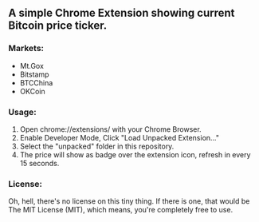## A simple Chrome Extension showing current Bitcoin price ticker.

### Markets:

- Mt.Gox
- Bitstamp
- BTCChina 
- OKCoin

### Usage:

1. Open chrome://extensions/ with your Chrome Browser.
2. Enable Developer Mode, Click "Load Unpacked Extension..."
3. Select the "unpacked" folder in this repository.
4. The price will show as badge over the extension icon, refresh in every 15 seconds.

### License:

Oh, hell, there's no license on this tiny thing. 
If there is one, that would be The MIT License (MIT), which means, you're completely free to use.